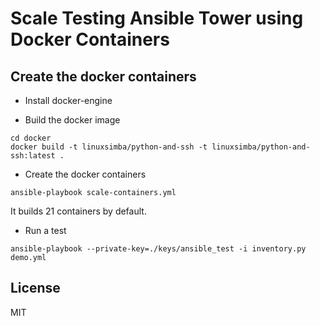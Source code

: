 # Scale Testing Ansible Tower using Docker Containers


## Create the docker containers

* Install docker-engine

* Build the docker image

```
cd docker
docker build -t linuxsimba/python-and-ssh -t linuxsimba/python-and-ssh:latest .

```

* Create the docker containers

```
ansible-playbook scale-containers.yml
```

It builds 21 containers by default.

* Run a test

```
ansible-playbook --private-key=./keys/ansible_test -i inventory.py demo.yml

```
## License

MIT
